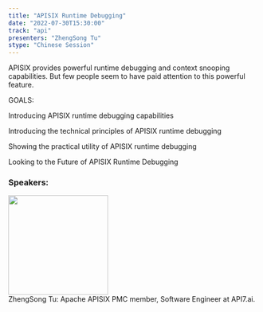 ```yaml
---
title: "APISIX Runtime Debugging"
date: "2022-07-30T15:30:00"
track: "api"
presenters: "ZhengSong Tu"
stype: "Chinese Session"
---
```

APISIX provides powerful runtime debugging and context snooping capabilities. But few people seem to have paid attention to this powerful feature.

GOALS:

Introducing APISIX runtime debugging capabilities

Introducing the technical principles of APISIX runtime debugging

Showing the practical utility of APISIX runtime debugging

Looking to the Future of APISIX Runtime Debugging
 ### Speakers: 
 <img src="images/speaker/1032.png" width="200" /><br>ZhengSong Tu: Apache APISIX PMC member, Software Engineer at API7.ai.